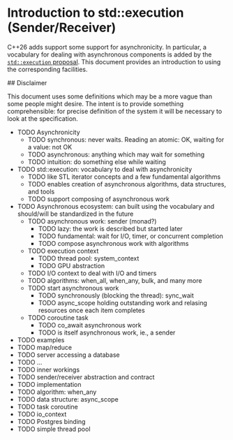 # Introduction to std::execution (Sender/Receiver)

C++26 adds support some support for asynchronicity. In particular,
a vocabulary for dealing with asynchronous components is added by
the [`std::execution` proposal](http://wg21.link/p2300). This
document provides an introduction to using the corresponding
facilities.

## Disclaimer

This document uses some definitions which may be a more vague than
some people might desire. The intent is to provide something
comprehensible: for precise definition of the system it will be
necessary to look at the specification.

- TODO Asynchronicity
   - TODO synchronous: never waits. Reading an atomic: OK, waiting for a value: not OK
   - TODO asynchronous: anything which may wait for something
   - TODO intuition: do something else while waiting
- TODO std::execution: vocabulary to deal with asynchronicity
   - TODO like STL iterator concepts and a few fundamental algorithms
   - TODO enables creation of asynchronous algorithms, data structures, and tools
   - TODO support composing of asynchronous work
- TODO Asynchronous ecosystem: can built using the vocabulary and should/will be standardized in the future
   - TODO asynchronous work: sender (monad?)
      - TODO lazy: the work is described but started later
      - TODO fundamental: wait for I/O, timer, or concurrent completion
      - TODO compose asynchronous work with algorithms
   - TODO execution context
     - TODO thread pool: system_context
     - TODO GPU abstraction
   - TODO I/O context to deal with I/O and timers
   - TODO algorithms: when_all, when_any, bulk, and many more
   - TODO start asynchronous work
     - TODO synchronously (blocking the thread): sync_wait
     - TODO async_scope holding outstanding work and relasing resources once each item completes
   - TODO coroutine task
     - TODO co_await asynchronous work
     - TODO is itself asynchronous work, ie., a sender
- TODO examples
 - TODO map/reduce
 - TODO server accessing a database
 - TODO …
- TODO inner workings
 - TODO sender/receiver abstraction and contract
- TODO implementation
 - TODO algorithm: when_any
 - TODO data structure: async_scope
 - TODO task coroutine
 - TODO io_context
 - TODO Postgres binding
 - TODO simple thread pool